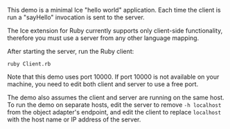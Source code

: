 This demo is a minimal Ice "hello world" application. Each time the
client is run a "sayHello" invocation is sent to the server.

The Ice extension for Ruby currently supports only client-side
functionality, therefore you must use a server from any other language
mapping.

After starting the server, run the Ruby client:
```
ruby Client.rb
```

Note that this demo uses port 10000. If port 10000 is not available on your
machine, you need to edit both client and server to use a free port.

The demo also assumes the client and server are running on the same host.
To run the demo on separate hosts, edit the server to remove `-h localhost`
from the object adapter's endpoint, and edit the client to replace `localhost`
with the host name or IP address of the server.
